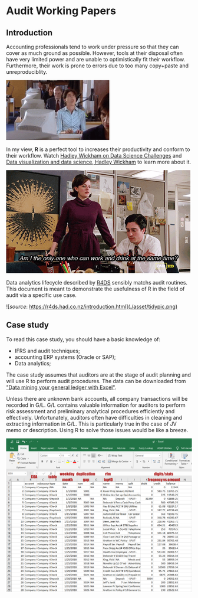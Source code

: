 # Audit Working Papers


## Introduction


Accounting professionals tend to work under pressure so that they can cover as much ground as possible. However, tools at their disposal often have very limited power and are unable to optimistically fit their workflow. Furthermore, their work is prone to errors due to too many copy+paste and unreproduciblity.

![*work without R*](./asset/stress.gif)

In my view, **R** is a perfect tool to increases their productivity and conform to their workflow. Watch [Hadley Wickham on Data Science Challenges](https://www.youtube.com/watch?v=bWM1BszF-Mo&t=1543s) and [Data visualization and data science, Hadley Wickham](https://www.youtube.com/watch?v=9YTNYT1maa4) to learn more about it.

![*work with R*](./asset/unstress.gif)

Data analytics lifecycle described by [R4DS](https://r4ds.had.co.nz/) sensibly matchs audit routines. This document is meant to demonstrate the usefulness of R in the field of audit via a specific use case. 

![*source*: https://r4ds.had.co.nz/introduction.html](./asset/tidypic.png)


## Case study


To read this case study, you should have a basic knowledge of:    

* IFRS and audit techniques;    
* accounting ERP systems (Oracle or SAP);    
* Data analytics;    

The case study assumes that auditors are at the stage of audit planning and will use R to perform audit procedures. The data can be downloaded from ["Data mining your general ledger with Excel"](https://www.journalofaccountancy.com/issues/2017/jan/general-ledger-data-mining.html). 

Unless there are unknown bank accounts, all company transactions will be recorded in G/L. G/L contains valuable information for auditors to perform risk assessment and preliminary analytical procedures efficiently and effectively. Unfortunately, auditors often have difficulties in cleaning and extracting information in G/L. This is particularly true in the case of JV memo or description. Using R to solve those issues would be like a breeze. 

![*Audit procedures*](./asset/tidywork.png)

